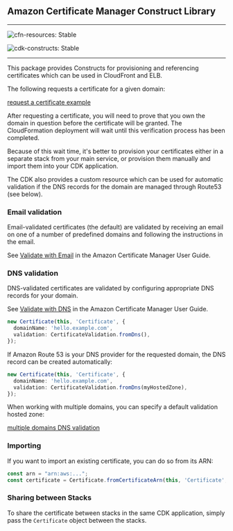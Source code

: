 ## Amazon Certificate Manager Construct Library
<!--BEGIN STABILITY BANNER-->
---

![cfn-resources: Stable](https://img.shields.io/badge/cfn--resources-stable-success.svg?style=for-the-badge)

![cdk-constructs: Stable](https://img.shields.io/badge/cdk--constructs-stable-success.svg?style=for-the-badge)

---
<!--END STABILITY BANNER-->

This package provides Constructs for provisioning and referencing
certificates which can be used in CloudFront and ELB.

The following requests a certificate for a given domain:

[request a certificate example](test/example.simple-request.lit.ts)

After requesting a certificate, you will need to prove that you own the
domain in question before the certificate will be granted. The CloudFormation
deployment will wait until this verification process has been completed.

Because of this wait time, it's better to provision your certificates
either in a separate stack from your main service, or provision them
manually and import them into your CDK application.

The CDK also provides a custom resource which can be used for automatic
validation if the DNS records for the domain are managed through Route53 (see
below).

### Email validation

Email-validated certificates (the default) are validated by receiving an
email on one of a number of predefined domains and following the instructions
in the email.

See [Validate with Email](https://docs.aws.amazon.com/acm/latest/userguide/gs-acm-validate-email.html)
in the Amazon Certificate Manager User Guide.

### DNS validation

DNS-validated certificates are validated by configuring appropriate DNS
records for your domain.

See [Validate with DNS](https://docs.aws.amazon.com/acm/latest/userguide/gs-acm-validate-dns.html)
in the Amazon Certificate Manager User Guide.

```ts
new Certificate(this, 'Certificate', {
  domainName: 'hello.example.com',
  validation: CertificateValidation.fromDns(),
});
```

If Amazon Route 53 is your DNS provider for the requested domain, the DNS record can be
created automatically:

```ts
new Certificate(this, 'Certificate', {
  domainName: 'hello.example.com',
  validation: CertificateValidation.fromDns(myHostedZone),
});
```

When working with multiple domains, you can specify a default validation hosted zone:

[multiple domains DNS validation](test/example.dns.lit.ts)

### Importing

If you want to import an existing certificate, you can do so from its ARN:

```ts
const arn = "arn:aws:...";
const certificate = Certificate.fromCertificateArn(this, 'Certificate', arn);
```

### Sharing between Stacks

To share the certificate between stacks in the same CDK application, simply
pass the `Certificate` object between the stacks.
